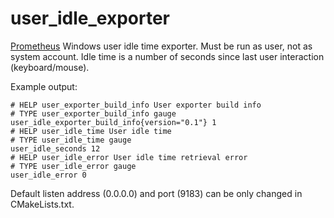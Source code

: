 # user_idle_exporter

[Prometheus](https://prometheus.io) Windows user idle time exporter. Must be run as user, not as system account.
Idle time is a number of seconds since last user interaction (keyboard/mouse).

Example output:

```
# HELP user_exporter_build_info User exporter build info
# TYPE user_exporter_build_info gauge
user_idle_exporter_build_info{version="0.1"} 1
# HELP user_idle_time User idle time
# TYPE user_idle_time gauge
user_idle_seconds 12
# HELP user_idle_error User idle time retrieval error
# TYPE user_idle_error gauge
user_idle_error 0
```

Default listen address (0.0.0.0) and port (9183) can be only changed in CMakeLists.txt.